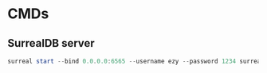 # CMDs

## SurrealDB server
```ps1 Powershell
surreal start --bind 0.0.0.0:6565 --username ezy --password 1234 surrealkv://C:\Users\EzY\Desktop\ezMsg.db
```